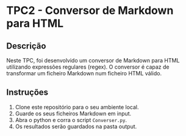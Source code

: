 
# TPC2 - Conversor de Markdown para HTML

## Descrição

Neste TPC, foi desenvolvido um conversor de Markdown para HTML utilizando expressões regulares (regex). O conversor é capaz de transformar um ficheiro Markdown num ficheiro HTML válido.


## Instruções

1. Clone este repositório para o seu ambiente local.
2. Guarde os seus ficheiros Markdown em input.
3. Abra o python e corra o script `Converser.py`.
4. Os resultados serão guardados na pasta output.
